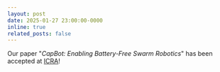 ```yaml
---
layout: post
date: 2025-01-27 23:00:00-0000
inline: true
related_posts: false
---
```


Our paper "_CapBot: Enabling Battery-Free Swarm Robotics_" has been accepted at [ICRA](https://aamas2025.org/)!
